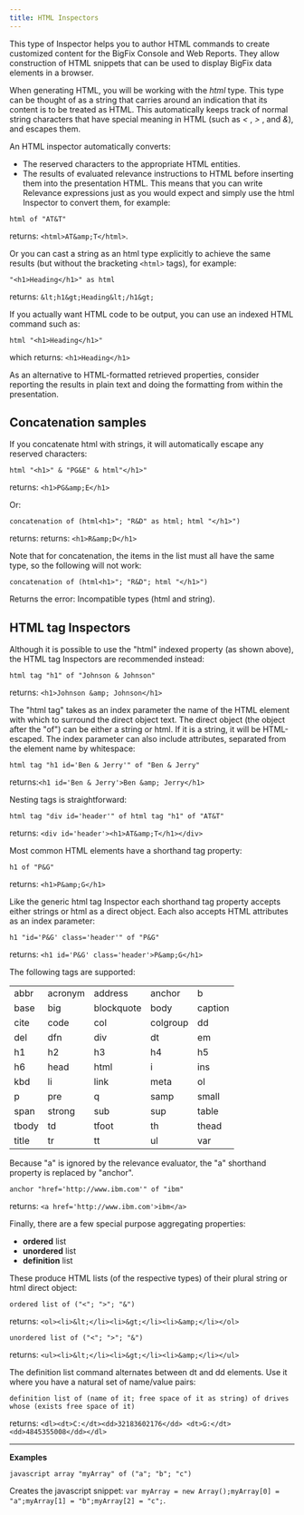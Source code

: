 ```yaml
---
title: HTML Inspectors
---
```


This type of Inspector helps you to author HTML commands to create customized content for the BigFix Console and Web Reports. 
They allow construction of HTML snippets that can be used to display BigFix data elements in a browser.

When generating HTML, you will be working with the *html* type. 
This type can be thought of as a string that carries around an indication that its content is to be treated as HTML. 
This automatically keeps track of normal string characters that have special meaning in HTML (such as *<* , *>* , and *&*), and escapes them.

An HTML inspector automatically converts:
- The reserved characters to the appropriate HTML entities.
- The results of evaluated relevance instructions to HTML before inserting them into the presentation HTML.
This means that you can write Relevance expressions just as you would expect and simply use the html Inspector to convert them, for example:

```relevance
html of "AT&T"
```

returns: `<html>AT&amp;T</html>`.

Or you can cast a string as an html type explicitly to achieve the same results (but without the bracketing `<html>` tags), for example:

```relevance
"<h1>Heading</h1>" as html
```

returns: `&lt;h1&gt;Heading&lt;/h1&gt;`

If you actually want HTML code to be output, you can use an indexed HTML command such as:

```relevance
html "<h1>Heading</h1>"
```

which returns: `<h1>Heading</h1>`


As an alternative to HTML-formatted retrieved properties, consider reporting the results in plain text and doing the formatting from within the presentation.

## Concatenation samples

If you concatenate html with strings, it will automatically escape any reserved characters:

```relevance
html "<h1>" & "PG&E" & html"</h1>"
```

returns: `<h1>PG&amp;E</h1>`

Or:

```relevance
concatenation of (html<h1>"; "R&D" as html; html "</h1>")
```

returns: returns: `<h1>R&amp;D</h1>`

Note that for concatenation, the items in the list must all have the same type, so the following will not work:

```relevance
concatenation of (html<h1>"; "R&D"; html "</h1>")
```

Returns the error: Incompatible types (html and string).

## HTML tag Inspectors

Although it is possible to use the "html" indexed property (as shown above), the HTML tag Inspectors are recommended instead:

```relevance
html tag "h1" of "Johnson & Johnson"
```

returns: `<h1>Johnson &amp; Johnson</h1>`

The "html tag" takes as an index parameter the name of the HTML element with which to surround the direct object text. 
The direct object (the object after the "of") can be either a string or html. If it is a string, it will be HTML-escaped. 
The index parameter can also include attributes, separated from the element name by whitespace:

```relevance
html tag "h1 id='Ben & Jerry'" of "Ben & Jerry"
```
returns:`<h1 id='Ben & Jerry'>Ben &amp; Jerry</h1>`

Nesting tags is straightforward:

```relevance
html tag "div id='header'" of html tag "h1" of "AT&T"
```

returns: `<div id='header'><h1>AT&amp;T</h1></div>`

Most common HTML elements have a shorthand tag property:

```relevance
h1 of "P&G"
```

returns: `<h1>P&amp;G</h1>`

Like the generic html tag Inspector each shorthand tag property accepts either strings or html as a direct object. 
Each also accepts HTML attributes as an index parameter:

```relevance
h1 "id='P&G' class='header'" of "P&G"
```

returns: `<h1 id='P&G' class='header'>P&amp;G</h1>`

The following tags are supported:

<table>
    <tr>
        <td>abbr</td>
		<td>acronym</td>
		<td>address</td>
		<td>anchor</td>
		<td>b</td>
    </tr>
	<tr>
        <td>base</td>
		<td>big</td>
		<td>blockquote</td>
		<td>body</td>
		<td>caption</td>
    </tr>
    <tr>
        <td>cite</td>
		<td>code</td>
		<td>col</td>
		<td>colgroup</td>
		<td>dd</td>
    </tr>
	<tr>
        <td>del</td>
		<td>dfn</td>
		<td>div</td>
		<td>dt</td>
		<td>em</td>
    </tr>
    <tr>
        <td>h1</td>
		<td>h2</td>
		<td>h3</td>
		<td>h4</td>
		<td>h5</td>
    </tr>
	<tr>
        <td>h6</td>
		<td>head</td>
		<td>html</td>
		<td>i</td>
		<td>ins</td>
    </tr>
    <tr>
        <td>kbd</td>
		<td>li</td>
		<td>link</td>
		<td>meta</td>
		<td>ol</td>
    </tr>
	<tr>
        <td>p</td>
		<td>pre</td>
		<td>q</td>
		<td>samp</td>
		<td>small</td>
    </tr>	
	<tr>
        <td>span</td>
		<td>strong</td>
		<td>sub</td>
		<td>sup</td>
		<td>table</td>
    </tr>
    <tr>
        <td>tbody</td>
		<td>td</td>
		<td>tfoot</td>
		<td>th</td>
		<td>thead</td>
    </tr>
	<tr>
        <td>title</td>
		<td>tr</td>
		<td>tt</td>
		<td>ul</td>
		<td>var</td>
    </tr>
</table>

Because "a" is ignored by the relevance evaluator, the "a" shorthand property is replaced by "anchor".

```relevance
anchor "href='http://www.ibm.com'" of "ibm"
```

returns: `<a href='http://www.ibm.com'>ibm</a>`

Finally, there are a few special purpose aggregating properties:
- **ordered** list
- **unordered** list
- **definition** list

These produce HTML lists (of the respective types) of their plural string or html direct object:

```relevance
ordered list of ("<"; ">"; "&")
```

returns: `<ol><li>&lt;</li><li>&gt;</li><li>&amp;</li></ol>`


```relevance
unordered list of ("<"; ">"; "&")
```

returns: `<ul><li>&lt;</li><li>&gt;</li><li>&amp;</li></ul>`

The definition list command alternates between dt and dd elements. Use it where you have a natural set of name/value pairs:

```relevance
definition list of (name of it; free space of it as string) of drives whose (exists free space of it)
```

returns: `<dl><dt>C:</dt><dd>32183602176</dd> <dt>G:</dt><dd>4845355008</dd></dl>`

---

**Examples**

```relevance
javascript array "myArray" of ("a"; "b"; "c")
```

Creates the javascript snippet: `var myArray = new Array();myArray[0] = "a";myArray[1] = "b";myArray[2] = "c";`.


